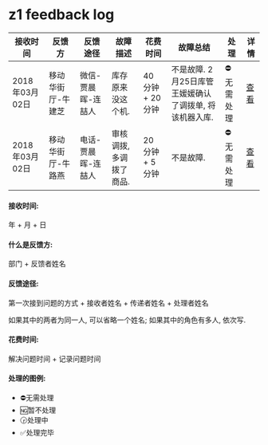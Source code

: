 # z1 feedback log

|接收时间|反馈方|反馈途径|故障描述|花费时间|故障总结|处理|详情|
|------|------|------|-------|------|-------|---|---|
|2018年03月02日|移动华街厅-牛建芝|微信-贾晨晖-连喆人|库存原来没这个机.|40 分钟 + 20 分钟|不是故障. 2月25日库管王媛媛确认了调拨单, 将该机器入库.|⛔️无需处理|[查看](./original-log/2018/1-03-02)|
|2018年03月02日|移动华街厅-牛路燕|电话-贾晨晖-连喆人|审核调拨, 多调拨了商品.|20 分钟 + 5 分钟|不是故障.|⛔️无需处理|[查看](./original-log/2018/2-03-02)|

#### 接收时间:

年 + 月 + 日

#### 什么是反馈方:

部门 + 反馈者姓名

#### 反馈途径:

第一次接到问题的方式 + 接收者姓名 + 传递者姓名 + 处理者姓名

如果其中的两者为同一人, 可以省略一个姓名; 如果其中的角色有多人, 依次写.

#### 花费时间:
解决问题时间 + 记录问题时间

#### 处理的图例:
- ⛔️无需处理
- 🆖暂不处理
- 🕞处理中
- ✅处理完毕
